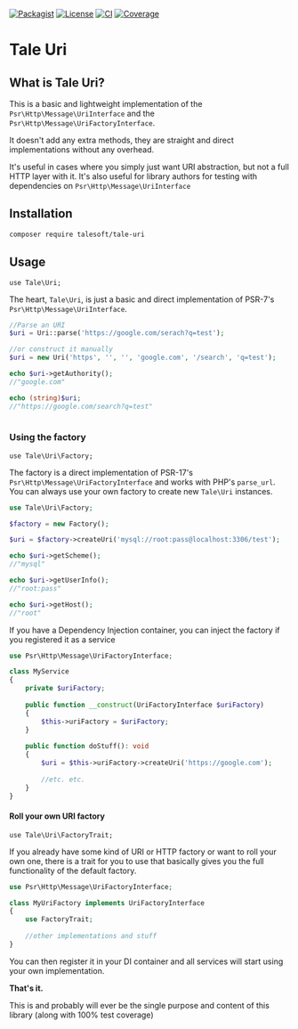 
[![Packagist](https://img.shields.io/packagist/v/talesoft/tale-uri.svg?style=for-the-badge)](https://packagist.org/packages/talesoft/tale-uri)
[![License](https://img.shields.io/github/license/Talesoft/tale-uri.svg?style=for-the-badge)](https://github.com/Talesoft/tale-uri/blob/master/LICENSE.md)
[![CI](https://img.shields.io/travis/Talesoft/tale-uri.svg?style=for-the-badge)](https://travis-ci.org/Talesoft/tale-uri)
[![Coverage](https://img.shields.io/codeclimate/coverage/Talesoft/tale-uri.svg?style=for-the-badge)](https://codeclimate.com/github/Talesoft/tale-uri)

Tale Uri
========

What is Tale Uri?
-----------------

This is a basic and lightweight implementation of the 
`Psr\Http\Message\UriInterface` and the `Psr\Http\Message\UriFactoryInterface`. 

It doesn't add any extra methods, they are straight and direct implementations
without any overhead.

It's useful in cases where you simply just want URI abstraction,
but not a full HTTP layer with it. It's also useful for library
authors for testing with dependencies on `Psr\Http\Message\UriInterface`

Installation
------------

```bash
composer require talesoft/tale-uri
```

Usage
-----

`use Tale\Uri;`

The heart, `Tale\Uri`, is just a basic and direct implementation
of PSR-7's `Psr\Http\Message\UriInterface`.

```php
//Parse an URI
$uri = Uri::parse('https://google.com/serach?q=test');

//or construct it manually
$uri = new Uri('https', '', '', 'google.com', '/search', 'q=test');

echo $uri->getAuthority(); 
//"google.com"

echo (string)$uri; 
//"https://google.com/search?q=test"
    
```

### Using the factory

`use Tale\Uri\Factory;`

The factory is a direct implementation of PSR-17's 
`Psr\Http\Message\UriFactoryInterface` and works with
PHP's `parse_url`. You can always use your own factory
to create new `Tale\Uri` instances.

```php
use Tale\Uri\Factory;

$factory = new Factory();

$uri = $factory->createUri('mysql://root:pass@localhost:3306/test');

echo $uri->getScheme();
//"mysql"

echo $uri->getUserInfo(); 
//"root:pass"

echo $uri->getHost();
//"root"
```

If you have a Dependency Injection container, you can inject
the factory if you registered it as a service

```php
use Psr\Http\Message\UriFactoryInterface;

class MyService
{
    private $uriFactory;
    
    public function __construct(UriFactoryInterface $uriFactory)
    {
        $this->uriFactory = $uriFactory;    
    }
    
    public function doStuff(): void
    {
        $uri = $this->uriFactory->createUri('https://google.com');
        
        //etc. etc.
    }
}
```

#### Roll your own URI factory

`use Tale\Uri\FactoryTrait;`

If you already have some kind of URI or HTTP factory
or want to roll your own one, there is a trait for you to use
that basically gives you the full functionality of the
default factory.

```php
use Psr\Http\Message\UriFactoryInterface;

class MyUriFactory implements UriFactoryInterface
{
    use FactoryTrait;
    
    //other implementations and stuff
}
```

You can then register it in your DI container and all services
will start using your own implementation.


**That's it.**

This is and probably will ever be the single purpose and content 
of this library (along with 100% test coverage)